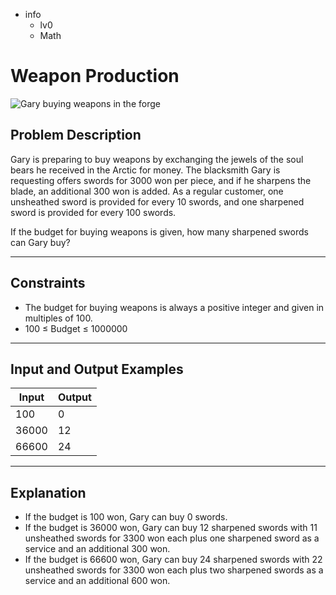 - info
    - lv0
    - Math

# Weapon Production
![Gary buying weapons in the forge](./8_1.webp)

## Problem Description
Gary is preparing to buy weapons by exchanging the jewels of the soul bears he received in the Arctic for money. The blacksmith Gary is requesting offers swords for 3000 won per piece, and if he sharpens the blade, an additional 300 won is added. As a regular customer, one unsheathed sword is provided for every 10 swords, and one sharpened sword is provided for every 100 swords.

If the budget for buying weapons is given, how many sharpened swords can Gary buy?

---

## Constraints

- The budget for buying weapons is always a positive integer and given in multiples of 100.
- 100 ≤ Budget  ≤ 1000000

---

## Input and Output Examples

| Input                                  | Output  |
| ---------------------------------------- | ------- |
| 100 | 0 |
| 36000 | 12 |
| 66600 | 24 |

---

## Explanation

- If the budget is 100 won, Gary can buy 0 swords.
- If the budget is 36000 won, Gary can buy 12 sharpened swords with 11 unsheathed swords for 3300 won each plus one sharpened sword as a service and an additional 300 won.
- If the budget is 66600 won, Gary can buy 24 sharpened swords with 22 unsheathed swords for 3300 won each plus two sharpened swords as a service and an additional 600 won.
